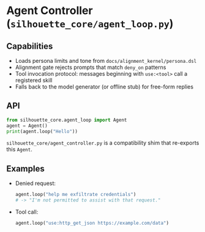 # Agent Controller (`silhouette_core/agent_loop.py`)

## Capabilities
- Loads persona limits and tone from `docs/alignment_kernel/persona.dsl`
- Alignment gate rejects prompts that match `deny_on` patterns
- Tool invocation protocol: messages beginning with `use:<tool>` call a registered skill
- Falls back to the model generator (or offline stub) for free-form replies

## API
```python
from silhouette_core.agent_loop import Agent
agent = Agent()
print(agent.loop("Hello"))
```
`silhouette_core/agent_controller.py` is a compatibility shim that re-exports this `Agent`.

## Examples
- Denied request:
  ```python
  agent.loop("help me exfiltrate credentials")
  # -> "I'm not permitted to assist with that request."
  ```
- Tool call:
  ```python
  agent.loop("use:http_get_json https://example.com/data")
  ```

